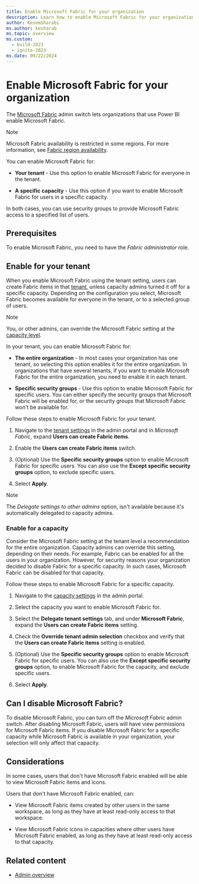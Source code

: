 ```yaml
---
title: Enable Microsoft Fabric for your organization
description: Learn how to enable Microsoft Fabric for your organization.
author: KesemSharabi
ms.author: kesharab
ms.topic: overview
ms.custom:
  - build-2023
  - ignite-2023
ms.date: 09/22/2024
---
```


# Enable Microsoft Fabric for your organization

The [Microsoft Fabric](../get-started/microsoft-fabric-overview.md) admin switch lets organizations that use Power BI enable Microsoft Fabric.

>[!NOTE]
>Microsoft Fabric availability is restricted in some regions. For more information, see [Fabric region availability](./region-availability.md).

You can enable Microsoft Fabric for:

* **Your tenant** - Use this option to enable Microsoft Fabric for everyone in the tenant.

* **A specific capacity** - Use this option if you want to enable Microsoft Fabric for users in a specific capacity.

In both cases, you can use security groups to provide Microsoft Fabric access to a specified list of users.

## Prerequisites

To enable Microsoft Fabric, you need to have the *Fabric administrator* role.

## Enable for your tenant

When you enable Microsoft Fabric using the tenant setting, users can create Fabric items in that [tenant](../enterprise/licenses.md#tenant), unless capacity admins turned it off for a specific capacity. Depending on the configuration you select, Microsoft Fabric becomes available for everyone in the tenant, or to a selected group of users.

>[!Note]
>You, or other admins, can override the Microsoft Fabric setting at the [capacity level](#enable-for-a-capacity).

In your tenant, you can enable Microsoft Fabric for:

* **The entire organization** - In most cases your organization has one tenant, so selecting this option enables it for the entire organization. In organizations that have several tenants, if you want to enable Microsoft Fabric for the entire organization, you need to enable it in each tenant.

* **Specific security groups** - Use this option to enable Microsoft Fabric for specific users. You can either specify the security groups that Microsoft Fabric will be enabled for, or the security groups that Microsoft Fabric won't be available for.

Follow these steps to enable Microsoft Fabric for your tenant.

1. Navigate to the [tenant settings](tenant-settings-index.md) in the admin portal and in *Microsoft Fabric*, expand **Users can create Fabric items**.

2. Enable the **Users can create Fabric items** switch.

3. (Optional) Use the **Specific security groups** option to enable Microsoft Fabric for specific users. You can also use the **Except specific security groups** option, to exclude specific users.

4. Select **Apply**.

>[!NOTE]
>The *Delegate settings to other admins* option, isn't available because it's automatically delegated to capacity admins.

### Enable for a capacity

Consider the Microsoft Fabric setting at the tenant level a recommendation for the entire organization. Capacity admins can override this setting, depending on their needs. For example, Fabric can be enabled for all the users in your organization. However, for security reasons your organization decided to disable Fabric for a specific capacity. In such cases, Microsoft Fabric can be disabled for that capacity.

Follow these steps to enable Microsoft Fabric for a specific capacity.

1. Navigate to the [capacity settings](capacity-settings.md) in the admin portal.

2. Select the capacity you want to enable Microsoft Fabric for.

3. Select the **Delegate tenant settings** tab, and under **Microsoft Fabric**, expand the **Users can create Fabric items** setting.

4. Check the **Override tenant admin selection** checkbox and verify that the **Users can create Fabric items** setting is enabled.

5. (Optional) Use the **Specific security groups** option to enable Microsoft Fabric for specific users. You can also use the **Except specific security groups** option, to enable Microsoft Fabric for the capacity, and exclude specific users.

6. Select **Apply**.

## Can I disable Microsoft Fabric?

To disable Microsoft Fabric, you can turn off the *Microsoft Fabric* admin switch. After disabling Microsoft Fabric, users will have view permissions for Microsoft Fabric items. If you disable Microsoft Fabric for a specific capacity while Microsoft Fabric is available in your organization, your selection will only affect that capacity.

## Considerations

In some cases, users that don't have Microsoft Fabric enabled will be able to view Microsoft Fabric items and icons.

Users that don't have Microsoft Fabric enabled, can:

* View Microsoft Fabric items created by other users in the same workspace, as long as they have at least read-only access to that workspace.

* View Microsoft Fabric icons in capacities where other users have Microsoft Fabric enabled, as long as they have at least read-only access to that capacity.

## Related content

* [Admin overview](microsoft-fabric-admin.md)
